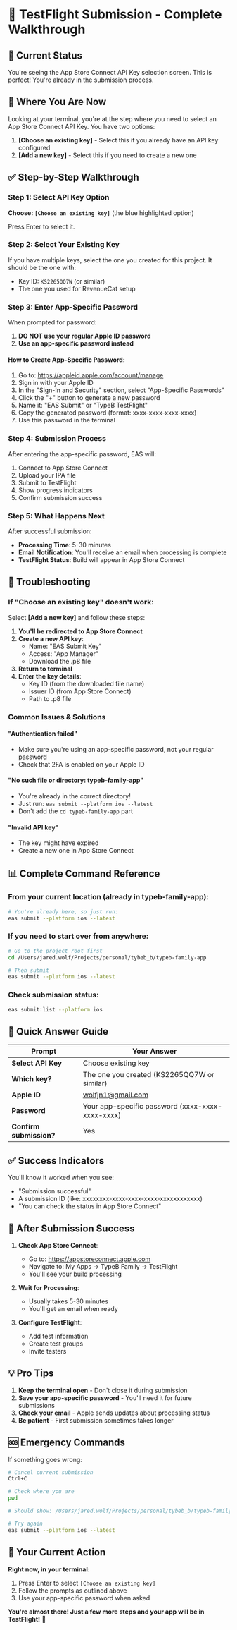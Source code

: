 # 📱 TestFlight Submission - Complete Walkthrough

## 🚨 Current Status
You're seeing the App Store Connect API Key selection screen. This is perfect! You're already in the submission process.

## 📍 Where You Are Now

Looking at your terminal, you're at the step where you need to select an App Store Connect API Key. You have two options:
1. **[Choose an existing key]** - Select this if you already have an API key configured
2. **[Add a new key]** - Select this if you need to create a new one

## ✅ Step-by-Step Walkthrough

### Step 1: Select API Key Option

**Choose: `[Choose an existing key]`** (the blue highlighted option)

Press Enter to select it.

### Step 2: Select Your Existing Key

If you have multiple keys, select the one you created for this project. It should be the one with:
- Key ID: `KS2265QQ7W` (or similar)
- The one you used for RevenueCat setup

### Step 3: Enter App-Specific Password

When prompted for password:
1. **DO NOT use your regular Apple ID password**
2. **Use an app-specific password instead**

#### How to Create App-Specific Password:
1. Go to: https://appleid.apple.com/account/manage
2. Sign in with your Apple ID
3. In the "Sign-In and Security" section, select "App-Specific Passwords"
4. Click the "+" button to generate a new password
5. Name it: "EAS Submit" or "TypeB TestFlight"
6. Copy the generated password (format: xxxx-xxxx-xxxx-xxxx)
7. Use this password in the terminal

### Step 4: Submission Process

After entering the app-specific password, EAS will:
1. Connect to App Store Connect
2. Upload your IPA file
3. Submit to TestFlight
4. Show progress indicators
5. Confirm submission success

### Step 5: What Happens Next

After successful submission:
- **Processing Time**: 5-30 minutes
- **Email Notification**: You'll receive an email when processing is complete
- **TestFlight Status**: Build will appear in App Store Connect

## 🔧 Troubleshooting

### If "Choose an existing key" doesn't work:

Select **[Add a new key]** and follow these steps:

1. **You'll be redirected to App Store Connect**
2. **Create a new API key**:
   - Name: "EAS Submit Key"
   - Access: "App Manager"
   - Download the .p8 file
3. **Return to terminal**
4. **Enter the key details**:
   - Key ID (from the downloaded file name)
   - Issuer ID (from App Store Connect)
   - Path to .p8 file

### Common Issues & Solutions

#### "Authentication failed"
- Make sure you're using an app-specific password, not your regular password
- Check that 2FA is enabled on your Apple ID

#### "No such file or directory: typeb-family-app"
- You're already in the correct directory!
- Just run: `eas submit --platform ios --latest`
- Don't add the `cd typeb-family-app` part

#### "Invalid API key"
- The key might have expired
- Create a new one in App Store Connect

## 📊 Complete Command Reference

### From your current location (already in typeb-family-app):
```bash
# You're already here, so just run:
eas submit --platform ios --latest
```

### If you need to start over from anywhere:
```bash
# Go to the project root first
cd /Users/jared.wolf/Projects/personal/tybeb_b/typeb-family-app

# Then submit
eas submit --platform ios --latest
```

### Check submission status:
```bash
eas submit:list --platform ios
```

## 🎯 Quick Answer Guide

| Prompt | Your Answer |
|--------|------------|
| **Select API Key** | Choose existing key |
| **Which key?** | The one you created (KS2265QQ7W or similar) |
| **Apple ID** | wolfjn1@gmail.com |
| **Password** | Your app-specific password (xxxx-xxxx-xxxx-xxxx) |
| **Confirm submission?** | Yes |

## ✅ Success Indicators

You'll know it worked when you see:
- "Submission successful"
- A submission ID (like: xxxxxxxx-xxxx-xxxx-xxxx-xxxxxxxxxxxx)
- "You can check the status in App Store Connect"

## 📱 After Submission Success

1. **Check App Store Connect**:
   - Go to: https://appstoreconnect.apple.com
   - Navigate to: My Apps → TypeB Family → TestFlight
   - You'll see your build processing

2. **Wait for Processing**:
   - Usually takes 5-30 minutes
   - You'll get an email when ready

3. **Configure TestFlight**:
   - Add test information
   - Create test groups
   - Invite testers

## 💡 Pro Tips

1. **Keep the terminal open** - Don't close it during submission
2. **Save your app-specific password** - You'll need it for future submissions
3. **Check your email** - Apple sends updates about processing status
4. **Be patient** - First submission sometimes takes longer

## 🆘 Emergency Commands

If something goes wrong:

```bash
# Cancel current submission
Ctrl+C

# Check where you are
pwd

# Should show: /Users/jared.wolf/Projects/personal/tybeb_b/typeb-family-app

# Try again
eas submit --platform ios --latest
```

## 📝 Your Current Action

**Right now, in your terminal:**
1. Press Enter to select `[Choose an existing key]`
2. Follow the prompts as outlined above
3. Use your app-specific password when asked

**You're almost there! Just a few more steps and your app will be in TestFlight!** 🎉